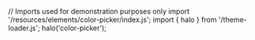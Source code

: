 <!--
type: template
name: color-picker
-->
// Imports used for demonstration purposes only
import '/resources/elements/color-picker/index.js';
import { halo } from '/theme-loader.js';
halo('color-picker');
